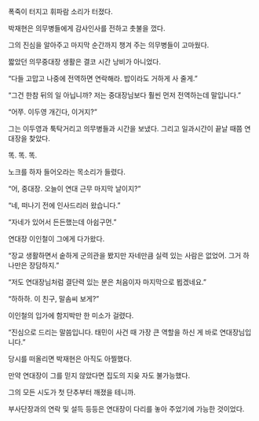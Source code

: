 폭죽이 터지고 휘파람 소리가 터졌다.

박재현은 의무병들에게 감사인사를 전하고 촛불을 껐다.

그의 진심을 알아주고 마지막 순간까지 챙겨 주는 의무병들이 고마웠다.

짧았던 의무중대장 생활은 결코 시간 낭비가 아니었다.

“다들 고맙고 나중에 전역하면 연락해라. 밥이라도 거하게 사 줄게.”

“그건 한참 뒤의 일 아닙니까? 저는 중대장님보다 훨씬 먼저 전역하는데 말입니다.”

“어쭈. 이두영 개긴다, 이거지?”

그는 이두영과 툭탁거리고 의무병들과 시간을 보냈다. 그리고 일과시간이 끝날 때쯤 연대장을 찾았다.

똑. 똑. 똑.

노크를 하자 들어오라는 목소리가 들렸다.

“어, 중대장. 오늘이 연대 근무 마지막 날이지?”

“네, 떠나기 전에 인사드리러 왔습니다.”

“자네가 있어서 든든했는데 아쉽구먼.”

연대장 이인철이 그에게 다가왔다.

“장교 생활하면서 숱하게 군의관을 봤지만 자네만큼 실력 있는 사람은 없었어. 그거 하나만은 장담하지.”

“저도 연대장님처럼 결단력 있는 분은 처음이자 마지막으로 뵙겠네요.”

“하하하. 이 친구, 말솜씨 보게?”

이인철의 입가에 함지박만 한 미소가 걸렸다.

“진심으로 드리는 말씀입니다. 태민이 사건 때 가장 큰 역할을 하신 게 바로 연대장님입니다.”

당시를 떠올리면 박재현은 아직도 아찔했다.

만약 연대장이 그를 믿지 않았다면 집도의 지읒 자도 불가능했다.

그의 모든 시도가 첫 단추부터 깨졌을 테니까.

부사단장과의 연락 및 설득 등등은 연대장이 다리를 놓아 주었기에 가능한 것이었다.